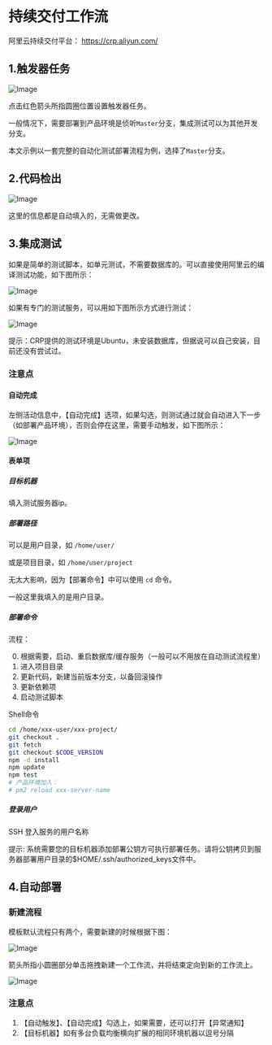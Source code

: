 # 持续交付工作流

阿里云持续交付平台： <https://crp.aliyun.com/>

## 1.触发器任务

![Image](/_static/operation/workflow1.png)

点击红色箭头所指圆圈位置设置触发器任务。

一般情况下，需要部署到产品环境是侦听`Master`分支，集成测试可以为其他开发分支。

本文示例以一套完整的自动化测试部署流程为例，选择了`Master`分支。

## 2.代码检出

![Image](/_static/operation/workflow2.png)

这里的信息都是自动填入的，无需做更改。

## 3.集成测试

如果是简单的测试脚本，如单元测试，不需要数据库的。可以直接使用阿里云的编译测试功能，如下图所示：

![Image](/_static/operation/workflow3-1.png)

如果有专门的测试服务，可以用如下图所示方式进行测试：

![Image](/_static/operation/workflow3-2.png)

提示：CRP提供的测试环境是Ubuntu，未安装数据库，但据说可以自己安装，目前还没有尝试过。

### 注意点

#### 自动完成

左侧活动信息中，【自动完成】选项，如果勾选，则测试通过就会自动进入下一步（如部署产品环境），否则会停在这里，需要手动触发，如下图所示：

![Image](/_static/operation/workflow3-3.png)

#### 表单项

##### 目标机器

填入测试服务器ip。

##### 部署路径

可以是用户目录，如 `/home/user/`

或是项目目录，如 `/home/user/project`

无太大影响，因为【部署命令】中可以使用 `cd` 命令。

一般这里我填入的是用户目录。

##### 部署命令

流程：

0. 根据需要，启动、重启数据库/缓存服务（一般可以不用放在自动测试流程里）
1. 进入项目目录
2. 更新代码，新建当前版本分支，以备回滚操作
3. 更新依赖项
4. 启动测试脚本

Shell命令

```bash
cd /home/xxx-user/xxx-project/
git checkout .
git fetch
git checkout $CODE_VERSION
npm -d install
npm update
npm test
# 产品环境加入：
# pm2 reload xxx-server-name
```

##### 登录用户

SSH 登入服务的用户名称

提示: 系统需要您的目标机器添加部署公钥方可执行部署任务。请将公钥拷贝到服务器部署用户目录的$HOME/.ssh/authorized_keys文件中。

## 4.自动部署

### 新建流程

模板默认流程只有两个，需要新建的时候根据下图：

![Image](/_static/operation/workflow4-1.png)

箭头所指小圆圈部分单击拖拽新建一个工作流，并将结束定向到新的工作流上。

![Image](/_static/operation/workflow4-2.png)

### 注意点

1. 【自动触发】、【自动完成】勾选上，如果需要，还可以打开【异常通知】
2. 【目标机器】如有多台负载均衡横向扩展的相同环境机器以逗号分隔
